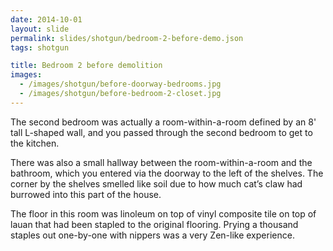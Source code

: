```yaml
---
date: 2014-10-01
layout: slide
permalink: slides/shotgun/bedroom-2-before-demo.json
tags: shotgun

title: Bedroom 2 before demolition
images:
  - /images/shotgun/before-doorway-bedrooms.jpg
  - /images/shotgun/before-bedroom-2-closet.jpg
---
```

The second bedroom was actually a room-within-a-room defined by an 8' tall L-shaped wall, and you passed through the second bedroom to get to the kitchen.

There was also a small hallway between the room-within-a-room and the bathroom, which you entered via the doorway to the left of the shelves. The corner by the shelves smelled like soil due to how much cat’s claw had burrowed into this part of the house.

The floor in this room was linoleum on top of vinyl composite tile on top of lauan that had been stapled to the original flooring. Prying a thousand staples out one-by-one with nippers was a very Zen-like experience.